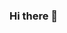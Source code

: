 ### Hi there 👋

<!--
**KibaFrosty/KibaFrosty** is a ✨ _special_ ✨ repository because its `README.md` (this file) appears on your GitHub profile.

Here are some ideas to get you started:

- 🔭 I’m currently working on my project
- 🌱 I’m currently learning html,css,js
- 👯 I’m looking to collaborate on some staff
- 🤔 I’m looking for help with my project
- 💬 Ask me about somthing
- 📫 How to reach me: idk
- 😄 Pronouns: muchas gracias aficiónados esto para vosotros. Sííííí!!!!!
- ⚡ Fun fact: idk xdxdxd
-->
